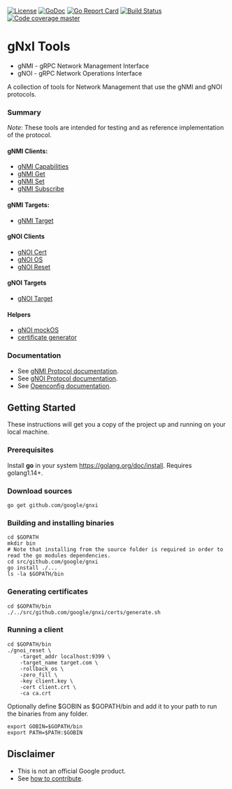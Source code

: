 
[![License](https://img.shields.io/github/license/google/gnxi?style=for-the-badge)](https://opensource.org/licenses/Apache-2.0)
[![GoDoc](https://img.shields.io/badge/godoc-reference-blue?style=for-the-badge)](https://godoc.org/github.com/google/gnxi)
[![Go Report Card](https://goreportcard.com/badge/github.com/google/gnxi?style=for-the-badge)](https://goreportcard.com/report/github.com/google/gnxi)
[![Build Status](https://img.shields.io/travis/google/gnxi?style=for-the-badge)](https://travis-ci.org/google/gnxi)
[![Code coverage master](https://img.shields.io/codecov/c/github/google/gnxi/master?style=for-the-badge)](https://codecov.io/github/google/gnxi?branch=master)

# gNxI Tools

*   gNMI - gRPC Network Management Interface
*   gNOI - gRPC Network Operations Interface

A collection of tools for Network Management that use the gNMI and gNOI protocols.

### Summary

_Note_: These tools are intended for testing and as reference implementation of the protocol.

#### gNMI Clients:

*  [gNMI Capabilities](./gnmi_capabilities)
*  [gNMI Get](./gnmi_get)
*  [gNMI Set](./gnmi_set)
*  [gNMI Subscribe](./gnmi_subscribe)

#### gNMI Targets:

*  [gNMI Target](./gnmi_target)

#### gNOI Clients

*  [gNOI Cert](./gnoi_cert)
*  [gNOI OS](./gnoi_os)
*  [gNOI Reset](./gnoi_reset)

#### gNOI Targets

*  [gNOI Target](./gnoi_target)

#### Helpers

*  [gNOI mockOS](./gnoi_mockos)
*  [certificate generator](./certs)

### Documentation

*  See [gNMI Protocol documentation](https://github.com/openconfig/reference/tree/master/rpc/gnmi).
*  See [gNOI Protocol documentation](https://github.com/openconfig/gnoi).
*  See [Openconfig documentation](http://www.openconfig.net/).

## Getting Started

These instructions will get you a copy of the project up and running on your local machine.

### Prerequisites

Install __go__ in your system https://golang.org/doc/install. Requires golang1.14+.

### Download sources

```
go get github.com/google/gnxi
```

### Building and installing binaries

```
cd $GOPATH
mkdir bin
# Note that installing from the source folder is required in order to read the go modules dependencies.
cd src/github.com/google/gnxi
go install ./...
ls -la $GOPATH/bin
```

### Generating certificates

```
cd $GOPATH/bin
./../src/github.com/google/gnxi/certs/generate.sh
```

### Running a client

```
cd $GOPATH/bin
./gnoi_reset \
    -target_addr localhost:9399 \
    -target_name target.com \
    -rollback_os \
    -zero_fill \
    -key client.key \
    -cert client.crt \
    -ca ca.crt
```

Optionally define $GOBIN as $GOPATH/bin and add it to your path to run the binaries from any folder.

```
export GOBIN=$GOPATH/bin
export PATH=$PATH:$GOBIN
```

## Disclaimer

*  This is not an official Google product.
*  See [how to contribute](CONTRIBUTING.md).
